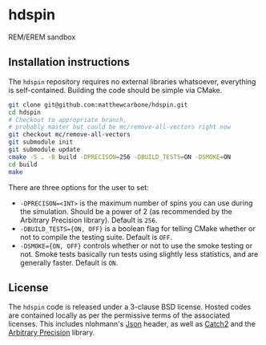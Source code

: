 # hdspin
REM/EREM sandbox

## Installation instructions

The `hdspin` repository requires no external libraries whatsoever, everything is self-contained. Building the code should be simple via CMake.

```bash
git clone git@github.com:matthewcarbone/hdspin.git
cd hdspin
# Checkout to appropriate branch,
# probably master but could be mc/remove-all-vectors right now 
git checkout mc/remove-all-vectors
git submodule init
git submodule update
cmake -S . -B build -DPRECISON=256 -DBUILD_TESTS=ON -DSMOKE=ON 
cd build
make
```

There are three options for the user to set:
* `-DPRECISON=<INT>` is the maximum number of spins you can use during the simulation. Should be a power of 2 (as recommended by the Arbitrary Precision library). Default is `256`.
* `-DBUILD_TESTS={ON, OFF}` is a boolean flag for telling CMake whether or not to compile the testing suite. Default is `OFF`.
* `-DSMOKE={ON, OFF}` controls whether or not to use the smoke testing or not. Smoke tests basically run tests using slightly less statistics, and are generally faster. Default is `ON`.

## License

The `hdspin` code is released under a 3-clause BSD license. Hosted codes are contained locally as per the permissive terms of the associated licenses. This includes nlohmann's [Json](https://github.com/nlohmann/json) header, as well as [Catch2](https://github.com/catchorg/Catch2) and the [Arbitrary Precision](https://www.codeproject.com/Articles/5319814/Arbitrary-Precision-Easy-to-use-Cplusplus-Library) library.
























